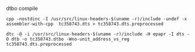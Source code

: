 dtbo compile

```cpp -nostdinc -I /usr/src/linux-headers-$(uname -r)/include -undef -x assembler-with-cpp  tc358743.dts > tc358743.dts.preprocessed```

```dtc -@ -i /usr/src/linux-headers-$(uname -r)/include -H epapr -I dts -O dtb -o tc358743.dtbo -Wno-unit_address_vs_reg tc358743.dts.preprocessed```
